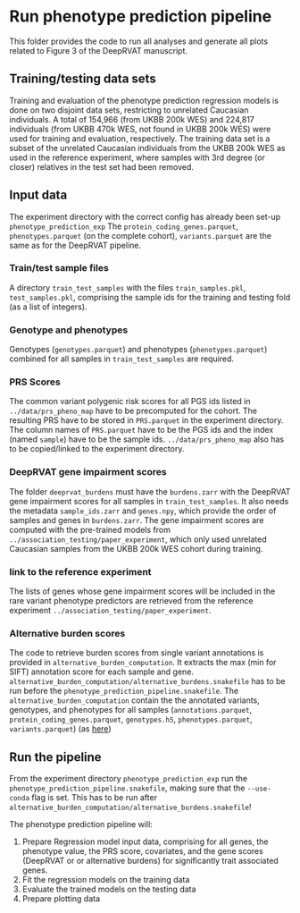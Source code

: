 # Run phenotype prediction pipeline
This folder provides the code to run all analyses and generate all plots related to Figure 3 of the DeepRVAT manuscript. 

## Training/testing data sets
Training and evaluation of the phenotype prediction regression models is done on two disjoint data sets, restricting to unrelated Caucasian individuals. A total of 154,966 (from UKBB 200k WES) and 224,817 individuals (from UKBB 470k WES, not found in UKBB 200k WES) were used for training and evaluation, respectively.
The training data set is a subset of the unrelated Caucasian individuals from the UKBB 200k WES as used in the reference experiment, where samples with 3rd degree (or closer) relatives in the test set had been removed. 



## Input data
The experiment directory with the correct config has already been set-up `phenotype_prediction_exp`
The `protein_coding_genes.parquet`, `phenotypes.parquet` (on the complete cohort), `variants.parquet` are the same as for the DeepRVAT pipeline.

### Train/test sample files
A directory `train_test_samples` with the files `train_samples.pkl`, `test_samples.pkl`, comprising the sample ids for the training and testing fold (as a list of integers). 

### Genotype and phenotypes 
Genotypes (`genotypes.parquet`) and phenotypes (`phenotypes.parquet`) combined for all samples in  `train_test_samples` are required. 

### PRS Scores
The common variant polygenic risk scores for all PGS ids listed in `../data/prs_pheno_map` have to be precomputed for the cohort. 
The resulting PRS have to be stored in `PRS.parquet` in the experiment directory. 
The column names of `PRS.parquet` have to be the PGS ids and the index (named `sample`) have to be the sample ids. 
`../data/prs_pheno_map` also has to be copied/linked to the experiment directory. 

### DeepRVAT gene impairment scores
The folder `deeprvat_burdens` must have the `burdens.zarr` with the DeepRVAT gene impairment scores for all samples in `train_test_samples`. It also needs the metadata `sample_ids.zarr` and `genes.npy`, which provide the order of samples and genes in `burdens.zarr`. 
The gene impairment scores are computed with the pre-trained models from `../association_testing/paper_experiment`, which only used unrelated Caucasian samples from the  UKBB 200k WES cohort during training. 

### link to the reference experiment 
The lists of genes whose gene impairment scores will  be included in the rare variant phenotype predictors are retrieved from the reference experiment `../association_testing/paper_experiment`. 

### Alternative burden scores
The code to retrieve burden scores from single variant annotations is provided in `alternative_burden_computation`. It extracts the max (min for SIFT) annotation score for each sample and gene. 
`alternative_burden_computation/alternative_burdens.snakefile` has to be run before the `phenotype_prediction_pipeline.snakefile`. 
The `alternative_burden_computation` contain the the annotated variants, genotypes, and phenotypes for all samples
(`annotations.parquet`, `protein_coding_genes.parquet`, `genotypes.h5`, `phenotypes.parquet`, `variants.parquet`) (as [here](https://github.com/PMBio/deeprvat/example))


## Run the pipeline
From the experiment directory `phenotype_prediction_exp` run the `phenotype_prediction_pipeline.snakefile`, making sure that the `--use-conda` flag is set. 
This has to be run after `alternative_burden_computation/alternative_burdens.snakefile`!

The phenotype prediction pipeline will:
  1. Prepare Regression model input data, comprising for all genes,
     the phenotype value, the PRS score, covariates, 
     and the gene scores (DeepRVAT or or alternative burdens) for significantly trait associated genes. 
  2. Fit the regression models on the training data
  3. Evaluate the trained models on the testing data 
  4. Prepare plotting data


